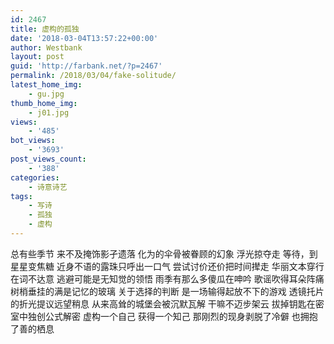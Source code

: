 ```yaml
---
id: 2467
title: 虚构的孤独
date: '2018-03-04T13:57:22+00:00'
author: Westbank
layout: post
guid: 'http://farbank.net/?p=2467'
permalink: /2018/03/04/fake-solitude/
latest_home_img:
    - gu.jpg
thumb_home_img:
    - j01.jpg
views:
    - '485'
bot_views:
    - '3693'
post_views_count:
    - '388'
categories:
    - 诗意诗艺
tags:
    - 写诗
    - 孤独
    - 虚构
---
```


总有些季节 来不及掩饰影孑遗落 化为的伞骨被眷顾的幻象 浮光掠夺走 等待，到星星变焦糖 近身不语的露珠只呼出一口气 尝试讨价还价把时间撵走 华丽文本穿行在词不达意 逃避可能是无知觉的领悟 雨季有那么多傻瓜在呻吟 歌谣吹得耳朵阵痛 树梢垂挂的满是记忆的玻璃 关于选择的判断 是一场输得起放不下的游戏 透镜托片的折光提议远望稍息 从来高耸的城堡会被沉默瓦解 干嘛不迈步架云 拔掉钥匙在密室中独创公式解密 虚构一个自己 获得一个知己 那刚烈的现身剥脱了冷僻 也拥抱了善的栖息